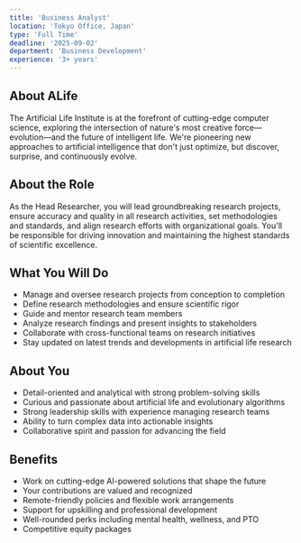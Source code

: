 ```yaml
---
title: 'Business Analyst'
location: 'Tokyo Office, Japan'
type: 'Full Time'
deadline: '2025-09-02'
department: 'Business Development'
experience: '3+ years'
---
```


## About ALife

The Artificial Life Institute is at the forefront of cutting-edge computer science, exploring the intersection of nature's most creative force—evolution—and the future of intelligent life. We're pioneering new approaches to artificial intelligence that don't just optimize, but discover, surprise, and continuously evolve.

## About the Role

As the Head Researcher, you will lead groundbreaking research projects, ensure accuracy and quality in all research activities, set methodologies and standards, and align research efforts with organizational goals. You'll be responsible for driving innovation and maintaining the highest standards of scientific excellence.

## What You Will Do

- Manage and oversee research projects from conception to completion
- Define research methodologies and ensure scientific rigor
- Guide and mentor research team members
- Analyze research findings and present insights to stakeholders
- Collaborate with cross-functional teams on research initiatives
- Stay updated on latest trends and developments in artificial life research

## About You

- Detail-oriented and analytical with strong problem-solving skills
- Curious and passionate about artificial life and evolutionary algorithms
- Strong leadership skills with experience managing research teams
- Ability to turn complex data into actionable insights
- Collaborative spirit and passion for advancing the field

## Benefits

- Work on cutting-edge AI-powered solutions that shape the future
- Your contributions are valued and recognized
- Remote-friendly policies and flexible work arrangements
- Support for upskilling and professional development
- Well-rounded perks including mental health, wellness, and PTO
- Competitive equity packages
